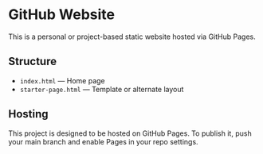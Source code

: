 # GitHub Website

This is a personal or project-based static website hosted via GitHub Pages.

## Structure

- `index.html` — Home page
- `starter-page.html` — Template or alternate layout

## Hosting

This project is designed to be hosted on GitHub Pages.
To publish it, push your main branch and enable Pages in your repo settings.
